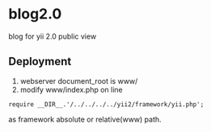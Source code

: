blog2.0
=======

blog for yii 2.0 public view

## Deployment

1. webserver document_root is www/
2. modify www/index.php on line 
```
require __DIR__.'/../../../../yii2/framework/yii.php';
```
 as  framework absolute or relative(www) path.



